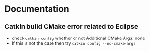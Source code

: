 # Documentation

## Catkin build CMake error related to Eclipse
- check ```catkin config``` whether or not Additional CMake Args: none
- If this is not the case then try ```catkin config --no-cmake-args```
